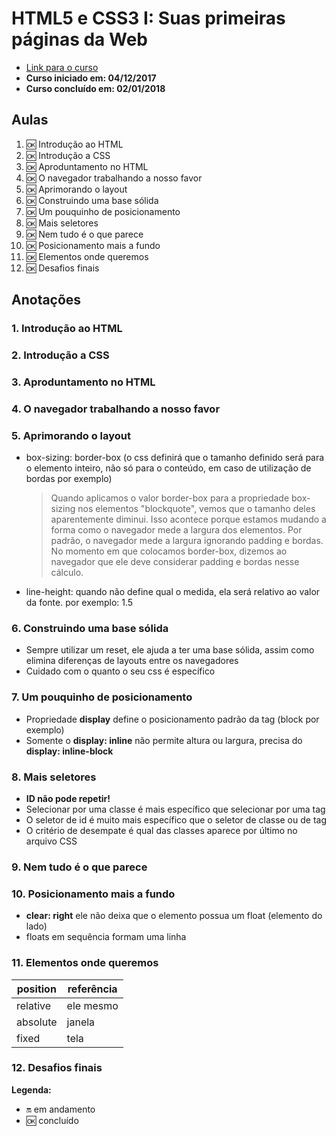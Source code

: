# HTML5 e CSS3 I: Suas primeiras páginas da Web

- [Link para o curso](https://cursos.alura.com.br/course/introducao-html-css)
- **Curso iniciado em: 04/12/2017**
- **Curso concluído em: 02/01/2018**

## Aulas

1. :ok: Introdução ao HTML
2. :ok: Introdução a CSS
3. :ok: Aproduntamento no HTML
4. :ok: O navegador trabalhando a nosso favor
5. :ok: Aprimorando o layout
6. :ok: Construindo uma base sólida
7. :ok: Um pouquinho de posicionamento
8. :ok: Mais seletores
9. :ok: Nem tudo é o que parece
10. :ok: Posicionamento mais a fundo
11. :ok: Elementos onde queremos
12. :ok: Desafios finais

## Anotações

### 1. Introdução ao HTML

### 2. Introdução a CSS

### 3. Aproduntamento no HTML

### 4. O navegador trabalhando a nosso favor

### 5. Aprimorando o layout

- box-sizing: border-box (o css definirá que o tamanho definido será para o elemento inteiro, não só para o conteúdo, em caso de utilização de bordas por exemplo)
    > Quando aplicamos o valor border-box para a propriedade box-sizing nos elementos "blockquote", vemos que o tamanho deles aparentemente diminui. Isso acontece porque estamos mudando a forma como o navegador mede a largura dos elementos.
    > Por padrão, o navegador mede a largura ignorando padding e bordas. No momento em que colocamos border-box, dizemos ao navegador que ele deve considerar padding e bordas nesse cálculo.

- line-height: quando não define qual o medida, ela será relativo ao valor da fonte. por exemplo: 1.5

### 6. Construindo uma base sólida

- Sempre utilizar um reset, ele ajuda a ter uma base sólida, assim como elimina diferenças de layouts entre os navegadores
- Cuidado com o quanto o seu css é específico

### 7. Um pouquinho de posicionamento

- Propriedade **display** define o posicionamento padrão da tag (block por exemplo)
- Somente o **display: inline** não permite altura ou largura, precisa do **display: inline-block**

### 8. Mais seletores

- **ID não pode repetir!**
- Selecionar por uma classe é mais específico que selecionar por uma tag
- O seletor de id é muito mais específico que o seletor de classe ou de tag
- O critério de desempate é qual das classes aparece por último no arquivo CSS

### 9. Nem tudo é o que parece

### 10. Posicionamento mais a fundo

- **clear: right** ele não deixa que o elemento possua um float (elemento do lado)
- floats em sequência formam uma linha

### 11. Elementos onde queremos

**position** | **referência**
-------------|----------------
relative | ele mesmo
absolute | janela
fixed | tela

### 12. Desafios finais

**Legenda:**

- :on: em andamento
- :ok: concluído
